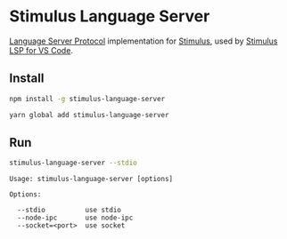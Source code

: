 # Stimulus Language Server

[Language Server Protocol](https://github.com/Microsoft/language-server-protocol) implementation for [Stimulus](https://stimulus.hotwired.dev), used by [Stimulus LSP for VS Code](https://marketplace.visualstudio.com/items?itemName=marcoroth.stimulus-lsp).

## Install

```bash
npm install -g stimulus-language-server
```

```bash
yarn global add stimulus-language-server
```

## Run

```bash
stimulus-language-server --stdio
```

```
Usage: stimulus-language-server [options]

Options:

  --stdio          use stdio
  --node-ipc       use node-ipc
  --socket=<port>  use socket
```
